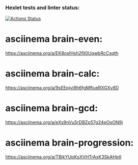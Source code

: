 ### Hexlet tests and linter status:
[![Actions Status](https://github.com/Valentina-755/python-project-49/workflows/hexlet-check/badge.svg)](https://github.com/Valentina-755/python-project-49/actions)
# asciinema brain-even:
https://asciinema.org/a/EK8osIHsh2fiI0UqwbRcCxqth
# asciinema brain-calc:
https://asciinema.org/a/9sEEpjyi9h6fgMftueRXGXv8D
# asciinema brain-gcd:
 https://asciinema.org/a/eXs9nVu5rDBZp57g24pOsON9j
# asciinema brain-progression:
https://asciinema.org/a/TBjkYUpKsXVHTrAxK3SkAHptI